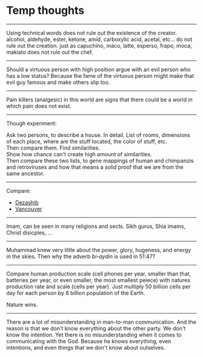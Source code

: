 # Temp thoughts

---

Using technical words does not rule out the existence of the creator.
alcohol, aldehyde, ester, ketone, amid, carboxylic acid, acetal, etc... do not rule out the creation.
just as capuchino, maco, latte, esperso, frapo, moca, makiato does not rule out the chef.

---

Should a virtuous person with high position argue with an evil person who has a low status?
Because the fame of the virtuous person might make that evil guy famous and make others slip too.

---

Pain killers (analgesic) in this world are signs that there could be a world in which pain does not exist.

---

Though experiment:

Ask two persons, to describe a house. In detail. List of rooms, dimensions of each place, where are the stuff located, the color of stuff, etc.   
Then compare them. Find similarities.   
Show how chance can't create high amount of similarities.   
Then compare these two lists, to gene mappings of human and chimpanzis and retroviruses and how that means a solid proof that we are from the same ancestor.

---

Compare:
- [Dezashib](https://www.google.com/maps/@35.8064606,51.4516351,15z)
- [Vancouver](https://www.google.com/maps/place/Vancouver,+BC,+Canada/@49.2350143,-123.1144697,13z/data=!4m5!3m4!1s0x548673f143a94fb3:0xbb9196ea9b81f38b!8m2!3d49.2827291!4d-123.1207375)

---

Imam, can be seen in many religions and sects. Sikh gurus, Shia imams, Christ disicples, ...

---

Muhammad knew very little about the power, glory, hugeness, and energy in the skies. Then why the adverb *bi-aydin* is used in 51:47?

---

Compare human production scale (cell phones per year, smaller than that, batteries per year, or even smaller, the most smallest peiece) with natures production rate and scale (cells per year). Just multiply 50 billion cells per day for each person by 8 billion population of the Earth.

Nature wins.

---

There are a lot of misunderstanding in man-to-man communication. And the reason is that we don't know everything about the other party. We don't know the intention.
Yet there is no misunderstanding when it comes to communicating with the God. Because he knows everything, even intentions, and even things that we don't know about outselves.
